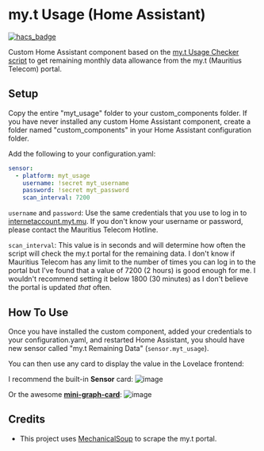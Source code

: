 # my.t Usage (Home Assistant)

[![hacs_badge](https://img.shields.io/badge/HACS-Custom-41BDF5.svg)](https://github.com/sjdvda/myt-usage-home-assistant)

Custom Home Assistant component based on the [my.t Usage Checker script](https://github.com/sjdvda/myt-usage-checker) to get remaining monthly data allowance from the my.t (Mauritius Telecom) portal.

## Setup
Copy the entire "myt_usage" folder to your custom_components folder. If you have never installed any custom Home Assistant component, create a folder named "custom_components" in your Home Assistant configuration folder.

Add the following to your configuration.yaml:
```yaml
sensor:
  - platform: myt_usage
    username: !secret myt_username
    password: !secret myt_password
    scan_interval: 7200
```

`username` and `password`: Use the same credentials that you use to log in to [internetaccount.myt.mu](https://internetaccount.myt.mu). If you don't know your username or password, please contact the Mauritius Telecom Hotline.

`scan_interval`: This value is in seconds and will determine how often the script will check the my.t portal for the remaining data. I don't know if Mauritius Telecom has any limit to the number of times you can log in to the portal but I've found that a value of 7200 (2 hours) is good enough for me. I wouldn't recommend setting it below 1800 (30 minutes) as I don't believe the portal is updated *that* often.

## How To Use
Once you have installed the custom component, added your credentials to your configuration.yaml, and restarted Home Assistant, you should have new sensor called "my.t Remaining Data" (`sensor.myt_usage`).

You can then use any card to display the value in the Lovelace frontend:

I recommend the built-in **Sensor** card:
![image](https://user-images.githubusercontent.com/2962486/67623635-ba5c9f00-f838-11e9-94d4-0bbefc0adce7.png)

Or the awesome **[mini-graph-card](https://github.com/kalkih/mini-graph-card)**:
![image](https://user-images.githubusercontent.com/2962486/67623669-11fb0a80-f839-11e9-8170-142380d33ade.png)

## Credits

 - This project uses [MechanicalSoup](https://pypi.org/project/MechanicalSoup/) to scrape
   the my.t portal.

<!--stackedit_data:
eyJoaXN0b3J5IjpbLTE5NDU0MDQyOTAsLTc1NTU4ODYzNywtMT
U3MDY2OTgwOSwtNzg1NTQ2NjUxLDY0MTgwMTM2NV19
-->
